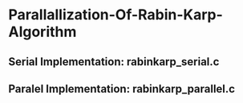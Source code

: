 # Parallallization-Of-Rabin-Karp-Algorithm
## Serial Implementation: rabinkarp_serial.c
## Paralel Implementation: rabinkarp_parallel.c
